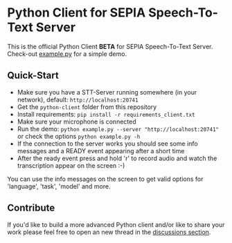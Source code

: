 # Python Client for SEPIA Speech-To-Text Server

This is the official Python Client **BETA** for SEPIA Speech-To-Text Server.  
Check-out [example.py](example.py) for a simple demo.

## Quick-Start

- Make sure you have a STT-Server running somewhere (in your network), default: `http://localhost:20741`
- Get the `python-client` folder from this repository
- Install requirements: `pip install -r requirements_client.txt`
- Make sure your microphone is connected
- Run the demo: `python example.py --server "http://localhost:20741"` or check the options `python example.py -h`
- If the connection to the server works you should see some info messages and a READY event appearing after a short time
- After the ready event press and hold 'r' to record audio and watch the transcription appear on the screen :-)

You can use the info messages on the screen to get valid options for 'language', 'task', 'model' and more.

## Contribute

If you'd like to build a more advanced Python client and/or like to share your work please feel free to open an new thread in the [discussions section](https://github.com/SEPIA-Framework/sepia-docs/discussions).